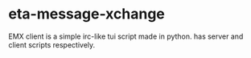 # eta-message-xchange
EMX client is a simple irc-like tui script made in python. has server and client scripts respectively.
